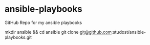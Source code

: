 # ansible-playbooks
GitHub Repo for my ansible playbooks


mkdir ansible && cd ansible
git clone git@github.com:studost/ansible-playbooks.git


